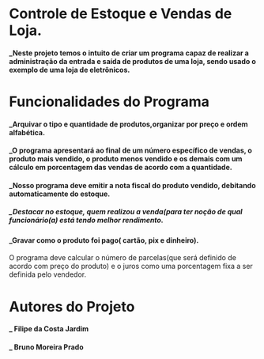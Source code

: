 # Controle de Estoque e Vendas de Loja.
#### _Neste projeto temos o intuito de criar um programa capaz de realizar a administração da entrada e saída de produtos de uma loja, sendo usado o exemplo de uma loja de eletrônicos.

# Funcionalidades do Programa
#### _Arquivar o tipo e quantidade de produtos,organizar por preço e ordem alfabética. 
#### _O programa apresentará ao final de um número específico de vendas, o produto mais vendido, o produto menos vendido e os demais com um cálculo em porcentagem das vendas de acordo com a quantidade.
#### _Nosso programa deve emitir a nota fiscal do produto vendido, debitando automaticamente do estoque. 
##### _Destacar no estoque, quem realizou a venda(para ter noção de qual funcionário(a) está tendo melhor rendimento.
#### _Gravar como o produto foi pago( cartão, pix e dinheiro).
O programa deve calcular o número de parcelas(que será definido de acordo com preço do produto) e o juros como uma porcentagem fixa a ser definida pelo vendedor.

# Autores do Projeto
#### _ Filipe da Costa Jardim
#### _ Bruno Moreira Prado
